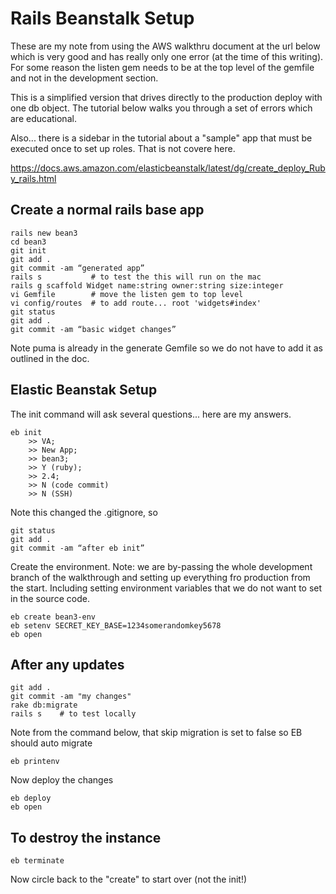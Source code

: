 # Rails Beanstalk Setup
These are my note from using the AWS walkthru document at the url below which is very good and has really only one error (at the time of this writing).  For some reason the listen gem needs to be at the top level of the gemfile and not in the development section.  

This is a simplified version that drives directly to the production deploy with one db object.  The tutorial below walks you through a set of errors which are educational.

Also... there is a sidebar in the tutorial about a "sample" app that must be executed once to set up roles.  That is not covere here.

https://docs.aws.amazon.com/elasticbeanstalk/latest/dg/create_deploy_Ruby_rails.html
## Create a normal rails base app
```
rails new bean3
cd bean3
git init
git add .
git commit -am “generated app”
rails s           # to test the this will run on the mac
rails g scaffold Widget name:string owner:string size:integer
vi Gemfile        # move the listen gem to top level
vi config/routes  # to add route... root 'widgets#index'
git status
git add .
git commit -am “basic widget changes”
```
Note puma is already in the generate Gemfile so we do not have to add it as outlined in the doc.
## Elastic Beanstak Setup
The init command will ask several questions... here are my answers.
```
eb init
	>> VA; 
	>> New App; 
	>> bean3; 
	>> Y (ruby); 
	>> 2.4; 
	>> N (code commit)
	>> N (SSH)
```
Note this changed the .gitignore, so
```
git status
git add .
git commit -am “after eb init”
```
Create the environment.  Note: we are by-passing the whole development branch of the walkthrough and
setting up everything fro production from the start.  Including setting environment variables that 
we do not want to set in the source code.
```
eb create bean3-env
eb setenv SECRET_KEY_BASE=1234somerandomkey5678
eb open
```
## After any updates
```
git add .
git commit -am "my changes"
rake db:migrate 
rails s    # to test locally
```
Note from the command below, that skip migration is set to false so EB should auto migrate
```
eb printenv
```
Now deploy the changes
```
eb deploy
eb open
```
## To destroy the instance
```
eb terminate
```
Now circle back to the "create" to start over (not the init!)
